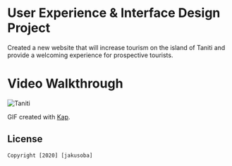 # User Experience & Interface Design Project

Created a new website that will increase tourism on the island of Taniti and provide a welcoming experience for prospective tourists.


# Video Walkthrough

![Taniti](https://user-images.githubusercontent.com/63765884/99680699-57ddce80-2a4b-11eb-88c2-a2c10154d26d.gif)


GIF created with [Kap](http://www.cockos.com/licecap/).




## License

    Copyright [2020] [jakusoba]

   


